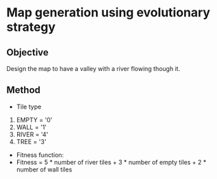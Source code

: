 # Map generation using evolutionary strategy
## Objective
Design the map to have a valley with a river flowing though it.
## Method
- Tile type
1. EMPTY = '0'
2. WALL = '1'
3. RIVER = '4'
4. TREE = '3'
- Fitness function:
- Fitness = 5 * number of river tiles + 3 * number of empty tiles + 2 * number of wall tiles
